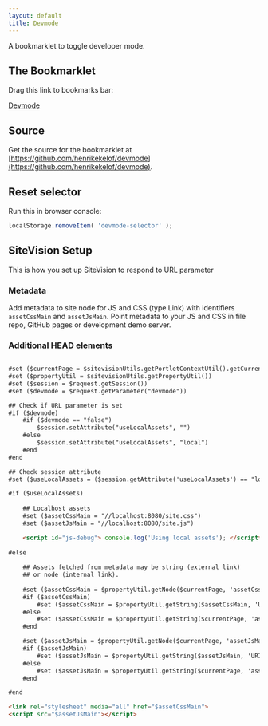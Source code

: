 ```yaml
---
layout: default
title: Devmode
---
```


A bookmarklet to toggle developer mode.

## The Bookmarklet

<p class="lead">Drag this link to bookmarks bar:</p>
<p><a href="javascript:(function(a){var b=a.createElement('script');b.setAttribute('src','//henrikekelof.github.io/devmode/bookmarklet.js?o='+encodeURIComponent(a.location.href)+'&t='+(new Date).getTime()),a.body.appendChild(b)}(document));" class="btn btn-success btn-lg" title="Drag link to bookmarks bar!">Devmode</a></p>



## Source

Get the source for the bookmarklet at [https://github.com/henrikekelof/devmode](https://github.com/henrikekelof/devmode). 

## Reset selector

Run this in browser console:

```javascript
localStorage.removeItem( 'devmode-selector' );
```

## SiteVision Setup

This is how you set up SiteVision to respond to URL parameter

### Metadata 

Add metadata to site node for JS and CSS (type Link) with identifiers 
`assetCssMain` and `assetJsMain`. 
Point metadata to your JS and CSS in file repo, GitHub pages or 
development demo server.


### Additional HEAD elements

```html

#set ($currentPage = $sitevisionUtils.getPortletContextUtil().getCurrentPage())
#set ($propertyUtil = $sitevisionUtils.getPropertyUtil())
#set ($session = $request.getSession())
#set ($devmode = $request.getParameter("devmode"))

## Check if URL parameter is set
#if ($devmode)
    #if ($devmode == "false")
        $session.setAttribute("useLocalAssets", "")
    #else
        $session.setAttribute("useLocalAssets", "local")
    #end
#end

## Check session attribute
#set ($useLocalAssets = ($session.getAttribute('useLocalAssets') == "local"))

#if ($useLocalAssets)
    
    ## Localhost assets
    #set ($assetCssMain = "//localhost:8080/site.css")
    #set ($assetJsMain = "//localhost:8080/site.js")

    <script id="js-debug"> console.log('Using local assets'); </script>
    
#else
    
    ## Assets fetched from metadata may be string (external link)
    ## or node (internal link).
    
    #set ($assetCssMain = $propertyUtil.getNode($currentPage, 'assetCssMain'))
    #if ($assetCssMain)
        #set ($assetCssMain = $propertyUtil.getString($assetCssMain, 'URI'))
    #else
        #set ($assetCssMain = $propertyUtil.getString($currentPage, 'assetCssMain'))
    #end

    #set ($assetJsMain = $propertyUtil.getNode($currentPage, 'assetJsMain'))
    #if ($assetJsMain)
        #set ($assetJsMain = $propertyUtil.getString($assetJsMain, 'URI'))
    #else
        #set ($assetJsMain = $propertyUtil.getString($currentPage, 'assetJsMain'))
    #end

#end

<link rel="stylesheet" media="all" href="$assetCssMain">
<script src="$assetJsMain"></script>
        
```


